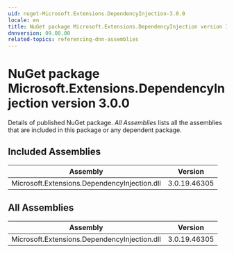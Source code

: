 ```yaml
---
uid: nuget-Microsoft.Extensions.DependencyInjection-3.0.0
locale: en
title: NuGet package Microsoft.Extensions.DependencyInjection version 3.0.0
dnnversion: 09.08.00
related-topics: referencing-dnn-assemblies
---
```


# NuGet package Microsoft.Extensions.DependencyInjection version 3.0.0
Details of published NuGet package.
*All Assemblies* lists all the assemblies that are included in this package or any dependent package.

## Included Assemblies

|Assembly|Version|
|---|---|
|Microsoft.Extensions.DependencyInjection.dll|3.0.19.46305|

## All Assemblies

|Assembly|Version|
|---|---|
|Microsoft.Extensions.DependencyInjection.dll|3.0.19.46305|

